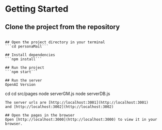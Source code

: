 # Getting Started

## Clone the project from the repository

```git clone 

## Open the project directory in your terminal
```cd personaMail```

## Install dependencies
```npm install```

## Run the project
```npm start```

## Run the server
OpenAI Version
```
cd cd src/pages
node serverGM.js
node serverDB.js
```
The server urls are [http://localhost:3001](http://localhost:3001) 
and [http://localhost:3002](http://localhost:3002) 

## Open the pages in the browser
Open [http://localhost:3000](http://localhost:3000) to view it in your browser.

